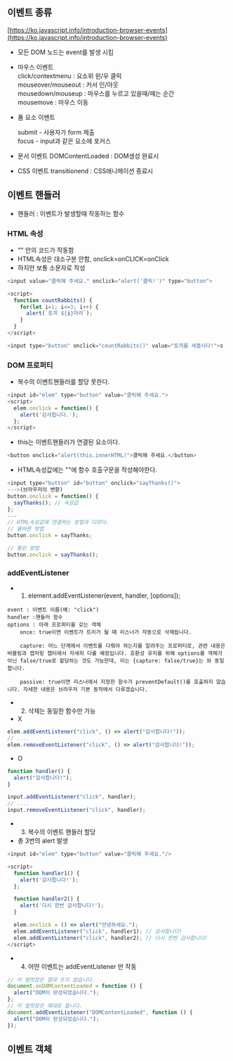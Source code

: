 ## 이벤트 종류

[https://ko.javascript.info/introduction-browser-events](https://ko.javascript.info/introduction-browser-events)

- 모든 DOM 노드는 event를 발생 시킴

- 마우스 이벤트  
  click/contextmenu : 요소위 왼/우 클릭  
   mouseover/mouseout : 커서 인/아웃  
   mousedown/mouseup : 마우스를 누르고 있을때/떼는 순간  
   mousemove : 마우스 이동

- 폼 요소 이벤트

  submit - 사용자가 form 제출  
   focus - input과 같은 요소에 포커스

- 문서 이벤트
  DOMContentLoaded : DOM생성 완료시

- CSS 이벤트
  transitionend : CSS애니메이션 종료시

## 이벤트 핸들러

- 핸들러 : 이벤트가 발생할때 작동하는 함수

### HTML 속성

- "" 안의 코드가 작동함
- HTML속성은 대소구분 안함, onclick=onCLICK=onClick
- 하지만 보통 소문자로 작성

```js
<input value="클릭해 주세요." onclick="alert('클릭!')" type="button">
```

```js
<script>
  function countRabbits() {
    for(let i=1; i<=3; i++) {
      alert(`토끼 ${i}마리`);
    }
  }
</script>

<input type="button" onclick="countRabbits()" value="토끼를 세봅시다!">s
```

### DOM 프로퍼티

- 복수의 이벤트핸들러를 할당 못한다.

```js
<input id="elem" type="button" value="클릭해 주세요.">
<script>
  elem.onclick = function() {
    alert('감사합니다.');
  };
</script>
```

- this는 이벤트핸들러가 연결된 요소이다.

```js
<button onclick="alert(this.innerHTML)">클릭해 주세요.</button>
```

- HTML속성값에는 ""에 함수 호출구문을 작성해야한다.

```js
<input type="button" id="button" onclick="sayThanks()">
--->(브라우저의 변환)
button.onclick = function() {
  sayThanks(); // 속성값
};
---
// HTML속성값에 연결하는 방법과 다르다.
// 올바른 방법
button.onclick = sayThanks;

// 틀린 방법
button.onclick = sayThanks();
```

### addEventListener

- 1. element.addEventListener(event, handler, [options]);

```
event : 이벤트 이름(예: "click")
handler :핸들러 함수
options : 아래 프로퍼티를 갖는 객체
    once: true이면 이벤트가 트리거 될 때 리스너가 자동으로 삭제됩니다.

    capture: 어느 단계에서 이벤트를 다뤄야 하는지를 알려주는 프로퍼티로, 관련 내용은 버블링과 캡처링 챕터에서 자세히 다룰 예정입니다. 호환성 유지를 위해 options를 객체가 아닌 false/true로 할당하는 것도 가능한데, 이는 {capture: false/true}는 와 동일합니다.

    passive: true이면 리스너에서 지정한 함수가 preventDefault()를 호출하지 않습니다. 자세한 내용은 브라우저 기본 동작에서 다루겠습니다.
```

- 2. 삭제는 동일한 함수만 가능
- X

```js
elem.addEventListener("click", () => alert("감사합니다!"));
// ....
elem.removeEventListener("click", () => alert("감사합니다!"));
```

- O

```js
function handler() {
  alert("감사합니다!");
}

input.addEventListener("click", handler);
// ....
input.removeEventListener("click", handler);
```

- 3. 복수의 이벤트 핸들러 할당
- 총 3번의 alert 발생

```js
<input id="elem" type="button" value="클릭해 주세요."/>

<script>
  function handler1() {
    alert('감사합니다!');
  };

  function handler2() {
    alert('다시 한번 감사합니다!');
  }

  elem.onclick = () => alert("안녕하세요.");
  elem.addEventListener("click", handler1); // 감사합니다!
  elem.addEventListener("click", handler2); // 다시 한번 감사합니다!
</script>
```

- 4. 어떤 이벤트는 addEventListener 만 작동

```js
// 이 얼럿창은 절대 뜨지 않습니다.
document.onDOMContentLoaded = function () {
  alert("DOM이 완성되었습니다.");
};
// 이 얼럿창은 제대로 뜹니다.
document.addEventListener("DOMContentLoaded", function () {
  alert("DOM이 완성되었습니다.");
});
```

## 이벤트 객체
